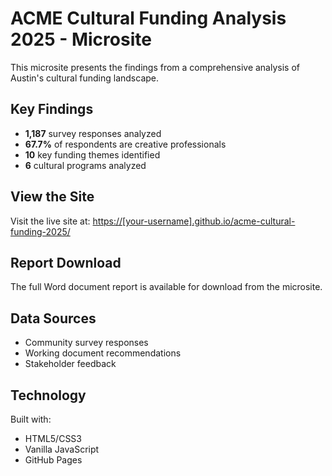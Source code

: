 # ACME Cultural Funding Analysis 2025 - Microsite

This microsite presents the findings from a comprehensive analysis of Austin's cultural funding landscape.

## Key Findings

- **1,187** survey responses analyzed
- **67.7%** of respondents are creative professionals
- **10** key funding themes identified
- **6** cultural programs analyzed

## View the Site

Visit the live site at: [https://[your-username].github.io/acme-cultural-funding-2025/](https://[your-username].github.io/acme-cultural-funding-2025/)

## Report Download

The full Word document report is available for download from the microsite.

## Data Sources

- Community survey responses
- Working document recommendations
- Stakeholder feedback

## Technology

Built with:
- HTML5/CSS3
- Vanilla JavaScript
- GitHub Pages

